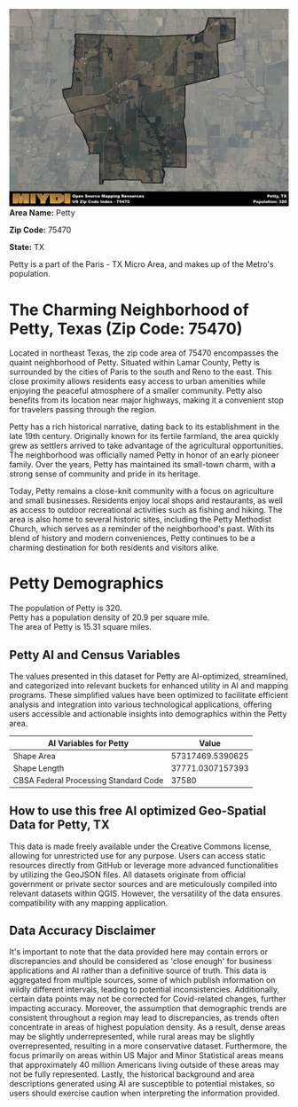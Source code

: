 ![Image Alt Text](../_images/75470.png)
**Area Name:** Petty

**Zip Code:** 75470

**State:** TX

Petty is a part of the Paris - TX Micro Area, and makes up  of the Metro's population.  

# The Charming Neighborhood of Petty, Texas (Zip Code: 75470)

Located in northeast Texas, the zip code area of 75470 encompasses the quaint neighborhood of Petty. Situated within Lamar County, Petty is surrounded by the cities of Paris to the south and Reno to the east. This close proximity allows residents easy access to urban amenities while enjoying the peaceful atmosphere of a smaller community. Petty also benefits from its location near major highways, making it a convenient stop for travelers passing through the region.

Petty has a rich historical narrative, dating back to its establishment in the late 19th century. Originally known for its fertile farmland, the area quickly grew as settlers arrived to take advantage of the agricultural opportunities. The neighborhood was officially named Petty in honor of an early pioneer family. Over the years, Petty has maintained its small-town charm, with a strong sense of community and pride in its heritage.

Today, Petty remains a close-knit community with a focus on agriculture and small businesses. Residents enjoy local shops and restaurants, as well as access to outdoor recreational activities such as fishing and hiking. The area is also home to several historic sites, including the Petty Methodist Church, which serves as a reminder of the neighborhood's past. With its blend of history and modern conveniences, Petty continues to be a charming destination for both residents and visitors alike.

# Petty Demographics

The population of Petty is 320.  
Petty has a population density of 20.9 per square mile.  
The area of Petty is 15.31 square miles.  

## Petty AI and Census Variables

The values presented in this dataset for Petty are AI-optimized, streamlined, and categorized into relevant buckets for enhanced utility in AI and mapping programs. These simplified values have been optimized to facilitate efficient analysis and integration into various technological applications, offering users accessible and actionable insights into demographics within the Petty area.

| AI Variables for Petty | Value |
|-------------|-------|
| Shape Area | 57317469.5390625 |
| Shape Length | 37771.0307157393 |
| CBSA Federal Processing Standard Code | 37580 |

## How to use this free AI optimized Geo-Spatial Data for Petty, TX

This data is made freely available under the Creative Commons license, allowing for unrestricted use for any purpose. Users can access static resources directly from GitHub or leverage more advanced functionalities by utilizing the GeoJSON files. All datasets originate from official government or private sector sources and are meticulously compiled into relevant datasets within QGIS. However, the versatility of the data ensures compatibility with any mapping application.

## Data Accuracy Disclaimer
It's important to note that the data provided here may contain errors or discrepancies and should be considered as 'close enough' for business applications and AI rather than a definitive source of truth. This data is aggregated from multiple sources, some of which publish information on wildly different intervals, leading to potential inconsistencies. Additionally, certain data points may not be corrected for Covid-related changes, further impacting accuracy. Moreover, the assumption that demographic trends are consistent throughout a region may lead to discrepancies, as trends often concentrate in areas of highest population density. As a result, dense areas may be slightly underrepresented, while rural areas may be slightly overrepresented, resulting in a more conservative dataset. Furthermore, the focus primarily on areas within US Major and Minor Statistical areas means that approximately 40 million Americans living outside of these areas may not be fully represented. Lastly, the historical background and area descriptions generated using AI are susceptible to potential mistakes, so users should exercise caution when interpreting the information provided.

